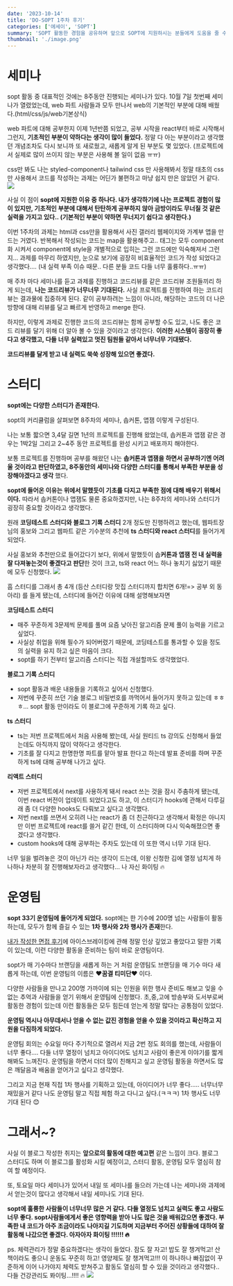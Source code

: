 ```yaml
---
date: '2023-10-14'
title: 'DO-SOPT 1주차 후기'
categories: ['에세이', 'SOPT']
summary: 'SOPT 활동한 경험을 공유하며 앞으로 SOPT에 지원하시는 분들에게 도움을 줄 수 있으면 하는 바람으로 글을 작성해 봅니다.'
thumbnail: './image.png'
---
```


# 세미나

sopt 활동 중 대표적인 것에는 8주동안 진행되는 세미나가 있다.
10월 7일 첫번째 세미나가 열렸었는데, web 파트 사람들과 모두 만나서 web의 기본적인 부분에 대해 배웠다.(html/css/js/web기본상식)

web 파트에 대해 공부한지 이제 1년반쯤 되었고,
공부 시작을 react부터 바로 시작해서 그런지, **기초적인 부분이 약하다는 생각이 많이 들었다.**
정말 다 아는 부분이라고 생각했던 개념조차도 다시 보니까 또 새로웠고, 새롭게 알게 된 부분도 몇 있었다. (프로젝트에서 실제로 많이 쓰이지 않는 부분은 사용해 볼 일이 없음 ㅠㅠ)

css만 봐도 나는 styled-component나 tailwind css 만 사용해봐서 정말 태초의 css만 사용해서 코드를 작성하는 과제는 어딘가 불편하고 마냥 쉽지 만은 않았던 거 같다.
![](https://velog.velcdn.com/images/hoeun0723/post/04ea2ef8-5606-4316-9254-371e685e252a/image.png)

사실 이 점이 **sopt에 지원한 이유 중 하나다. 내가 생각하기에 나는 프로젝트 경험이 많이 있지만, 기초적인 부분에 대해서 탄탄하게 공부하지 않아 금방이라도 무너질 것 같은 실력을 가지고 있다.. (기본적인 부분이 약하면 무너지기 쉽다고 생각한다.)**

이번 1주차의 과제는 html과 css만을 활용해서 사진 갤러리 웹페이지와 가계부 앱을 만드는 거였다.
반복해서 작성되는 코드는 map을 활용해주고.. 태그는 모두 component 화 시켜서 component에 style을 개별적으로 입히는 그런 코드에만 익숙해져서 그런지...
과제를 마무리 하였지만, 눈으로 보기에 굉장히 비효율적인 코드가 작성 되었다고 생각했다.... (내 실력 부족 이슈 때문.. 다른 분들 코드 다들 너무 훌륭하다..ㅠㅠ)

매 주차 마다 세미나를 듣고 과제를 진행하고 코드리뷰를 같은 코드리뷰 조원들끼리 하게 되는데, **나는 코드리뷰가 너무너무 기대된다.**
사실 프로젝트를 진행하여 하는 코드리뷰는 결과물에 집중하게 된다. 같이 공부하려는 느낌이 아니라, 해당하는 코드의 더 나은 방향에 대해 리뷰를 달고 빠르게 반영하고 merge 한다.

하지만, 이렇게 과제로 진행한 코드의 코드리뷰는 함께 공부할 수도 있고, 나도 좋은 코드 리뷰를 달기 위해 더 알아 볼 수 있을 것이라고 생각한다.
**이러한 시스템이 굉장히 좋다고 생각했고, 다들 너무 실력있고 멋진 팀원들 같아서 너무너무 기대됐다.**

**코드리뷰를 달게 받고 내 실력도 쑥쑥 성장해 있으면 좋겠다.**

# 스터디

**sopt에는 다양한 스터디가 존재한다.**

sopt의 커리큘럼을 살펴보면 8주차의 세미나, 솝커톤, 앱잼 이렇게 구성된다.

나는 보통 짧으면 3,4달 길면 1년의 프로젝트를 진행해 왔었는데,
솝커톤과 앱잼 같은 경우는 1박2일 그리고 2~4주 동안 프로젝트를 완성 시키고 배포까지 해야한다.

보통 프로젝트를 진행하며 공부를 해왔던 나는 **솝커톤과 앱잼을 하면서 공부하기엔 어려울 것이라고 판단하였고, 8주동안의 세미나와 다양한 스터디를 통해서 부족한 부분을 성장해야겠다고 생각** 했다.

**sopt에 들어온 이유는 위에서 말했듯이 기초를 다지고 부족한 점에 대해 배우기 위해서이다.** 따라서 솝커톤이나 앱잼도 물론 중요하겠지만, 나는 8주차의 세미나와 스터디가 굉장히 중요할 것이라고 생각했다.

원래 **코딩테스트 스터디와 블로그 기록 스터디** 2개 정도만 진행하려고 했는데, 웹파트장님의 홍보와 그리고 웹파트 같은 기수분의 추천에 **ts 스터디와 react 스터디**를 들어가게 되었다.

사실 홍보와 추천만으로 들어갔다기 보다, 위에서 말했듯이 솝**커톤과 앱잼 전 내 실력을 잘 다져놓는것이 좋겠다고 판단**한 것이 크고, ts와 react 어느 하나 놓치기 싫었기 때문에 모두 신청했다.
![](https://velog.velcdn.com/images/hoeun0723/post/a4872ff1-a3c7-4adc-a108-a9ef1e786ab4/image.png)

흠 스터디를 그래서 총 4개 (등산 스터디랑 맛집 스터디까지 합치면 6개!=> 공부 외 동아리) 를 들게 됐는데, 스터디에 들어간 이유에 대해 설명해보자면

**코딩테스트 스터디**

- 매주 꾸준하게 3문제씩 문제를 풀며 요즘 낮아진 알고리즘 문제 풀이 능력을 기르고 싶었다.
- 사실상 취업을 위해 필수가 되어버렸기 때문에, 코딩테스트를 통과할 수 있을 정도의 실력을 유지 하고 싶은 마음이 크다.
- sopt를 하기 전부터 알고리즘 스터디는 직접 개설할까도 생각했었다.

**블로그 기록 스터디**

- sopt 활동과 배운 내용들을 기록하고 싶어서 신청했다.
- 저번에 꾸준히 쓰던 기술 블로그 비밀번호를 까먹어서 들어가지 못하고 있는데 ㅎㅎㅎ... sopt 활동 만이라도 이 블로그에 꾸준하게 기록 하고 싶다.

**ts 스터디**

- ts는 저번 프로젝트에서 처음 사용해 봤는데, 사실 원티드 ts 강의도 신청해서 들었는데도 아직까지 많이 약하다고 생각한다.
- 기초를 잘 다지고 한명한명 파트를 맡아 발표 한다고 하는데 발표 준비를 하며 꾸준하게 ts에 대해 공부해 나가고 싶다.

**리액트 스터디**

- 저번 프로젝트에서 next를 사용하게 돼서 react 쓰는 것을 잠시 주춤하게 됐는데, 이번 react 버전이 업데이트 되었다고도 하고, 이 스터디가 hooks에 관해서 다루길래 좀 더 다양한 hooks도 다뤄보고 싶다고 생각했다.
- 저번 next를 쓰면서 오히려 나는 react가 좀 더 친근하다고 생각해서 확정은 아니지만 이번 프로젝트에 react를 쓸거 같긴 한데, 이 스터디하며 다시 익숙해졌으면 좋겠다고 생각했다.
- custom hooks에 대해 공부하는 주차도 있는데 이 또한 역시 너무 기대 된다.

너무 일을 벌려놓은 것이 아닌가 라는 생각이 드는데, 이왕 신청한 김에 열정 넘치게 하나하나 차분히 잘 진행해보자라고 생각했다...
나 자신 화이팅 🔥

# 운영팀

**sopt 33기 운영팀에 들어가게 되었다.** sopt에는 한 기수에 200명 넘는 사람들이 활동하는데, 모두가 함께 즐길 수 있는 **1차 행사와 2차 행사가 존재**한다.

[내가 작성한 면접 후기](https://velog.io/@hoeun0723/SOPT-33%EA%B8%B0-WEB-%EC%84%9C%EB%A5%98%EB%A9%B4%EC%A0%91-%ED%95%A9%EA%B2%A9-%ED%9B%84%EA%B8%B0)에 아이스브레이킹에 관해 정말 인상 깊었고 좋았다고 말한 기록이 있는데, 이런 다양한 활동을 준비하는 팀이 바로 운영팀이다.

sopt가 매 기수마다 브랜딩을 새롭게 하는 거 처럼 운영팀도 브랜딩을 매 기수 마다 새롭게 하는데, 이번 운영팀의 이름은 **♥️꿈결 티미단♥️** 이다.

다양한 사람들을 만나고 200명 가까이에 되는 인원을 위한 행사 준비도 해보고 잊을 수 없는 추억과 사람들을 얻기 위해서 운영팀에 신청했다.
초,중,고에 방송부와 도서부로써 활동한 경험이 있는데 이런 활동들은 모두 힘든데 얻는게 정말 많다는 공통점이 있었다.

**운영팀 역시나 아무데서나 얻을 수 없는 값진 경험을 얻을 수 있을 것이라고 확신하고 지원을 다짐하게 되었다.**

운영팀 회의는 수요일 마다 주기적으로 열려서 지금 2번 정도 회의를 했는데, 사람들이 너무 좋다....
다들 너무 열정이 넘치고 아이디어도 넘치고 사람이 좋은게 이야기를 짧게 해봐도 느껴진다. 운영팀을 하면서 더더 많이 친해지고 싶고 운영팀 활동을 하면서도 많은 깨달음과 배움을 얻어가고 싶다고 생각했다.

그리고 지금 현재 직접 1차 행사를 기획하고 있는데, 아이디어가 너무 좋다..... 너무너무 재밌을거 같다 나도 운영팀 말고 직접 체험 하고 다니고 싶다.(ㅋㅋㅋ)
1차 행사도 너무 기대 된다 😊

# 그래서~?

사실 이 블로그 작성한 취지는 **앞으로의 활동에 대한 예고편** 같은 느낌이 크다.
블로그 스터디도 하며 이 블로그를 활성화 시킬 예정이고,
스터디 활동, 운영팀 모두 열심히 참여 할 예정이다.

또, 토요일 마다 세미나가 있어서 내일 또 세미나를 들으러 가는데 나는 세미나와 과제에서 얻는것이 많다고 생각해서 내일 세미나도 기대 된다.

**sopt에 훌륭한 사람들이 너무너무 많은 거 같다. 다들 열정도 넘치고 실력도 좋고 사람도 너무 좋다.
sopt사람들에게서 좋은 영향력을 받아 나도 많은 것을 배워갔으면 좋겠다.
부족한 내 코드가 아주 조금이라도 나아지길 기도하며 지금부터 주어진 상황들에 대하여 잘 활동해 나갔으면 좋겠다.
아자아자 화이팅 !!!!!! 🔥**

ps. 체력관리가 정말 중요하겠다는 생각이 들었다. 잠도 잘 자고! 밥도 잘 챙겨먹고! 산책이라도 좋으니 운동도 꾸준히 하고! 영양제도 잘 챙겨먹고!!! 이 하나하나 빠짐없이 꾸준하게 이어 나가야지 체력도 받쳐주고 활동도 열심히 할 수 있을 것이라고 생각했다..
다들 건강관리도 퐈이팅...!!!! 🔥
![](https://velog.velcdn.com/images/hoeun0723/post/4b390f42-c7cf-4aec-b8bb-de0e77c023ca/image.png)
